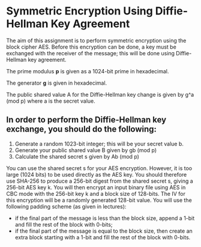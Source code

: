 # Symmetric Encryption Using Diffie-Hellman Key Agreement

The aim of this assignment is to perform symmetric encryption using the block cipher AES. Before this encryption can be done, a key must be exchanged with the receiver of the message; this will be done using Diffie-Hellman key agreement. 

The prime modulus **p** is given as a 1024-bit prime in hexadecimal.

The generator **g** is given in hexadecimal.

The public shared value A for the Diffie-Hellman key change is given by g^a (mod p) where a is the secret value.

## In order to perform the Diffie-Hellman key exchange, you should do the following:

1. Generate a random 1023-bit integer; this will be your secret value b.
2. Generate your public shared value B given by gb (mod p)
3. Calculate the shared secret s given by Ab (mod p)

You can use the shared secret s for your AES encryption. However, it is too large (1024 bits) to be used directly as the AES key. You should therefore use SHA-256 to produce a 256-bit digest from the shared secret s, giving a 256-bit AES key k.
You will then encrypt an input binary file using AES in CBC mode with the 256-bit key k and a block size of 128-bits. 
The IV for this encryption will be a randomly generated 128-bit value. 
You will use the following padding scheme (as given in lectures): 
- if the final part of the message is less than the block size, append a 1-bit and fill the rest of the block with 0-bits; 
- if the final part of the message is equal to the block size, then create an extra block starting with a 1-bit and fill the rest of the block with 0-bits. 
